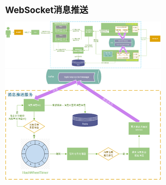 # WebSocket消息推送
![WebSocket消息推送主流程](/doc/WebSocket消息推送主流程.png)
![WebSocket循环消息推送子流程](/doc/WebSocket循环消息推送子流程.png)
